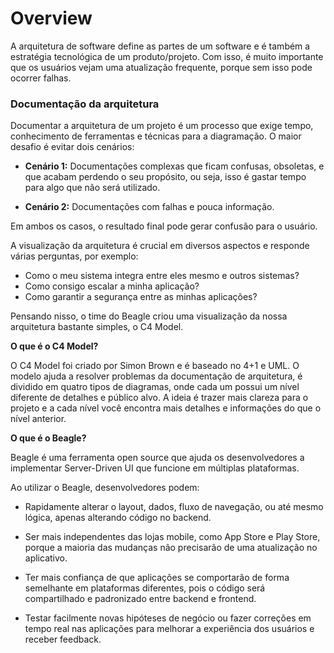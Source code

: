 

# **Overview**

A arquitetura de software define as partes de um software e é também a estratégia tecnológica de um produto/projeto. Com isso, é muito importante que os usuários vejam uma atualização frequente, porque sem isso pode ocorrer falhas.

### Documentação da arquitetura

Documentar a arquitetura de um projeto é um processo que exige tempo, conhecimento de ferramentas e técnicas para a diagramação. O maior desafio é evitar dois cenários:

* **Cenário 1:** Documentações complexas que ficam confusas, obsoletas, e que acabam perdendo o seu propósito, ou seja, isso é gastar tempo para algo que não será utilizado.

* **Cenário 2:** Documentações com falhas e pouca informação.

Em ambos os casos, o resultado final pode gerar confusão para o usuário.

A visualização da arquitetura é crucial em diversos aspectos e responde várias perguntas, por exemplo: 

* Como o meu sistema integra entre eles mesmo e outros sistemas?
* Como consigo escalar a minha aplicação?
* Como garantir a segurança entre as minhas aplicações?


Pensando nisso, o time do Beagle criou uma visualização da nossa arquitetura bastante simples, o C4 Model.


**O que é o C4 Model?**

 O C4 Model foi criado por Simon Brown e é baseado no 4+1 e UML. O modelo ajuda a resolver problemas da documentação de arquitetura, é dividido em quatro tipos de diagramas, onde cada um possui um nível diferente de detalhes e público alvo. A ideia é trazer mais clareza para o projeto e a cada nível você encontra mais detalhes e informações do que o nível anterior.



**O que é o Beagle?**

Beagle é uma ferramenta open source que ajuda os desenvolvedores a implementar Server-Driven UI que funcione em múltiplas plataformas.

Ao utilizar o Beagle, desenvolvedores podem:

 - Rapidamente alterar o layout, dados, fluxo de navegação, ou até mesmo lógica, apenas alterando código no backend.

 - Ser mais independentes das lojas mobile, como App Store e Play Store, porque a maioria das mudanças não precisarão de uma atualização no aplicativo.

 - Ter mais confiança de que aplicações se comportarão de forma semelhante em plataformas diferentes, pois o código será compartilhado e padronizado entre backend e frontend.

 - Testar facilmente novas hipóteses de negócio ou fazer correções em tempo real nas aplicações para melhorar a experiência dos usuários e receber feedback.